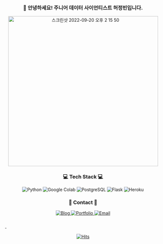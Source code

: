 <div align="center">

### 🌱 안녕하세요! 주니어 데이터 사이언티스트 허정빈입니다.

</div>


<div align="center">

<img width="485" alt="스크린샷 2022-09-20 오후 2 15 50" src="https://user-images.githubusercontent.com/97662174/191173201-798ca83b-e314-4c83-ad87-7449984fe066.png">

</div>


<div align="center">

### 💻 Tech Stack 💻

</div>

<div align="center">

<img alt="Python" src ="https://img.shields.io/badge/Python-3776AB.svg?&style=for-the-badge&logo=Python&logoColor=white"/> <img alt="Google Colab" src ="https://img.shields.io/badge/Google Colab-F9AB00.svg?&style=for-the-badge&logo=Google Colab&logoColor=white"/> <img alt="PostgreSQL" src ="https://img.shields.io/badge/PostgreSQL-4169E1.svg?&style=for-the-badge&logo=PostgreSQL&logoColor=white"/> <img alt="Flask" src ="https://img.shields.io/badge/Flask-000000.svg?&style=for-the-badge&logo=Flask&logoColor=white"/> <img alt="Heroku" src ="https://img.shields.io/badge/Heroku-430098.svg?&style=for-the-badge&logo=Heroku&logoColor=white"/>

</div>

<div align="center">

### 📲 Contact 📲

</div>

<div align="center">

<a href="https://blog.naver.com/mesutoezil11"><img alt="Blog" src ="https://img.shields.io/badge/Blog-03C75A.svg?&style=for-the-badge&logo=Naver&logoColor=white"/>
<a href="https://lizard-microwave-a1a.notion.site/DS-b83a2fb03c0e434ea7361a42929976e0"><img alt="Portfolio" src ="https://img.shields.io/badge/Portfolio-000000.svg?&style=for-the-badge&logo=Notion&logoColor=white"/>
<a href="mesutoezil11@naver.com"><img alt="Email" src ="https://img.shields.io/badge/EMail-005FF9.svg?&style=for-the-badge&logo=Mail.ru&logoColor=white"/>

</div>

### &nbsp;

<div align="center">

[![Hits](https://hits.seeyoufarm.com/api/count/incr/badge.svg?url=https%3A%2F%2Fgithub.com%2FJeongbin-Heo&count_bg=%2379C83D&title_bg=%23555555&icon=&icon_color=%23E7E7E7&title=hits&edge_flat=false)](https://hits.seeyoufarm.com)

</div>
